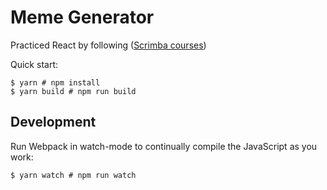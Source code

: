 # Meme Generator

Practiced React by following ([Scrimba courses](https://scrimba.com/allcourses))

Quick start:

```
$ yarn # npm install
$ yarn build # npm run build
````

## Development

Run Webpack in watch-mode to continually compile the JavaScript as you work:

```
$ yarn watch # npm run watch
```


